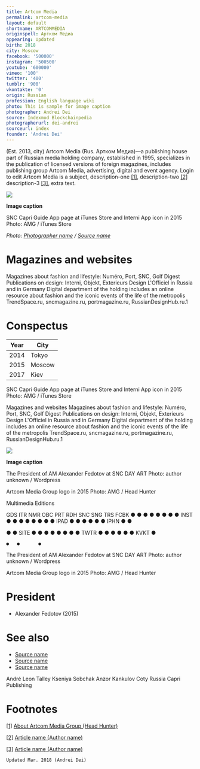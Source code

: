 ```yaml
---
title: Artcom Media
permalink: artcom-media
layout: default
shortname: ARTCOMMEDIA
originspell: Артком Медиа
appearing: Updated
birth: 2018
city: Moscow
facebook: '500000'
instagram: '500500'
youtube: '600000'
vimeo: '100'
twitter: '400'
tumblr: '900'
vkontakte: '0'
origin: Russian
profession: English language wiki
photo: This is sample for image caption
photographer: Andrei Dei
source: Indexmod Blockchainpedia
photographerurl: dei-andrei
sourceurl: index
founder: 'Andrei Dei'
---
```


(Est. 2013, city) Artcom Media (Rus. Артком Медиа)—a publishing house part of Russian media holding company, established in 1995, specializes in the publication of licensed versions of foreign magazines, includes publishing group Artcom Media, advertising, digital and event agency. Login to edit Artcom Media is a subject, description-one <span id="a1">[\[1\]](#f1)</span>, description-two <span id="a2">[\[2\]](#f2)</span> description-3 <span id="a3">[\[3\]](#f3)</span>, extra text.

![](/images/image-name.jpg)

**Image caption**

SNC Capri Guide App page at  iTunes Store and Interni App icon in 2015
Photo: AMG / iTunes Store

*Photo: [Photographer name](http://example.net/) / [Source name](http://example.net/)*

# Magazines and websites

Magazines about fashion and lifestyle:  Numéro, Port, SNC, Golf Digest
Publications on design: Interni, Objekt, Exterieurs Design
L'Officiel in Russia and in Germany
Digital department of the holding includes an online resource about fashion and the iconic events of the life of the metropolis TrendSpace.ru, sncmagazine.ru, portmagazine.ru, RussianDesignHub.ru.1

# Conspectus

|Year|City|
|----|---------|
|2014|Tokyo|
|2015|Moscow|
|2017|Kiev|





SNC Capri Guide App page at  iTunes Store and Interni App icon in 2015
Photo: AMG / iTunes Store

Magazines and websites
Magazines about fashion and lifestyle:  Numéro, Port, SNC, Golf Digest
Publications on design: Interni, Objekt, Exterieurs Design
L'Officiel in Russia and in Germany
Digital department of the holding includes an online resource about fashion and the iconic events of the life of the metropolis TrendSpace.ru, sncmagazine.ru, portmagazine.ru, RussianDesignHub.ru.1

![](/images/image-name.jpg)

**Image caption**

The President of AM Alexander Fedotov at SNC DAY ART
Photo: author unknown / Wordpress

Artcom Media Group logo in 2015
Photo: AMG / Head Hunter


Multimedia Editions


GDS	ITR	NMR	OBC	PRT	RDH	SNC	SNG	TRS
FCBK	●	 ●	●	●	●	●	●	 	●
INST	●	 ●	●	●	●	●	●	 	●
IPAD	●	●	●
●
●	 ●
IPHN
●	●


●	 ●
SITE	●	●	●	●	●	●	●	 	●
TWTR	●	●	●
 	●	●	 	●
KVKT	●


 	●	●	 	●


  The President of AM Alexander Fedotov at SNC DAY ART
  Photo: author unknown / Wordpress

  Artcom Media Group logo in 2015
  Photo: AMG / Head Hunter

# President

+ Alexander Fedotov (2015)

# See also

- [Source name](http://example.net/)
- [Source name](http://example.net/)
- [Source name](http://example.net/)

André Leon Talley
Kseniya Sobchak
Anzor Kankulov
Coty Russia
Capri Publishing

# Footnotes

[[1]](#a1) <span id="f1"></span> [About Artcom Media Group (Head Hunter)](http://example.net/article)

[[2]](#a2) <span id="f2"></span> [Article name (Author name)](http://example.net/article)

[[3]](#a3) <span id="f3"></span> [Article name (Author name)](http://example.net/article)

`Updated Mar. 2018 (Andrei Dei)`
